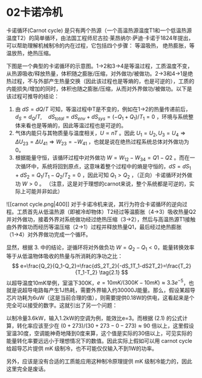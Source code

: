 # 02卡诺冷机

卡诺循环(Carnot cycle) 是只有两个热源（一个高温热源温度T1和一个低温热源温度T2）的简单循环，由法国工程师尼古拉·莱昂纳尔·萨迪·卡诺于1824年提出，可以帮助理解机械制冷的内在过程，它包括四个步骤： 等温吸热， 绝热膨胀，等温放热，绝热压缩。

下图是一个典型的卡诺循环的示意图。1→2和3→4是等温过程，工质温度不变，从热源吸收/释放热量，体积随之膨胀/压缩，对外做功/被做功。2→3和4→1是绝热过程，不与外部产生热量交换（因此该过程也是等熵的，也是可逆的），工质的内能损失/增加的同时，体积也随之膨胀/压缩，从而对外界做功/被做功。以下是该过程可推导的结论：

1. 由 $dS=dQ/T$ 可知，等温过程中T是不变的，例如在1→2的热量传递前后，$d_S=d_Q/T,\quad dS_{total}=dS_{env}+dS_{sys}=(-Q_1+Q_1)/T_1=0$ ，环境与系统整体来看也是等熵的，因此等温过程也是可逆的。
2. 气体内能只与其物质量与温度相关，$U\propto nT$ 。因此 $U_1=U_2,U_3=U_4\Rightarrow \Delta U_{23}=\Delta U_{41}\Rightarrow W_{23}=-W_{41}$ ，也就是说在绝热过程系统总体对外做功为0。
3. 根据能量守恒，该循环过程中对外做功 $W=W_{12}-W_{34}=Q1-Q2$ 。而在一次循环中，系统将回到原点，这意味着整个过程中的熵是守恒的，$dS=dS_1+dS_2=Q_1/T_1-Q_2/T_2=0$ ，因此可知 $Q_1>Q_2$ ，（正向）卡诺循环对外做功 $W>0$ 。
（注意，这是对于理想的carnot来说，整个系统都是可逆的，实际上可能并非如此）

![[carnot cycle.png|400]]
对于卡诺冷机来说，其行为符合卡诺循环的逆向过程。工质首先从低温热源（即被冷却物体）T2经过等温膨胀（4→3）吸收热量Q2并对外做功，接着外界对系统做功经过绝热压缩（3→2），然后与高温热源T1接触由外界做功而经历等温压缩（2→1）过程并释放热量Q1，最后经过绝热膨胀（1→4）对外界做功完成一个循环。

显然，根据 3. 中的结论，逆循环将对外做负功 $W=Q_2-Q_1<0$，能量转换效率等于从低温物体吸收的热量与所消耗的净功之比：
$$
e=\frac{Q_2}{Q_1-Q_2}=\frac{dS_2T_2}{-dS_1T_1-dS2T_2}=\frac{T_2}{T_1-T_2}
\tag{2.1}
$$
以超导温度10mK举例，室温下300K，$e=10mK/(300K-10mK) \approx 3.3e^{-5}$，也就是说超导电路每产生1J热耗，需要外界输入约30000J能量。那么，假设某超导芯片功耗为6uW（这是当前合理的值），则需要提供0.18W的供电，这看起来是个完全可以接受的数字。这就引出了另一个问题：

以制冷量3.6kW，输入1.2kW的空调为例，能效比e=3。而根据 (2.1) 的公式计算，转化率应该至少在 $(0+273)/(30+273-0-273)\approx 90$ 倍以上，这里假设室温30度，空调能神奇地降到0度来算，这个值是实际的30倍以上，可见实际的能量转化率要远远小于理想情况下的数值。因此实际上假如可以用 carnot cycle 给超导芯片提供 mK 级制冷，也不可能仅仅输入不到1W的功率。

另外，应该是没有合适的工质能应用这种制冷原理提供 mK 级制冷能力的，因此这里完全是废话。